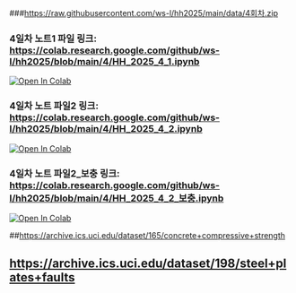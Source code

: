 ###https://raw.githubusercontent.com/ws-l/hh2025/main/data/4회차.zip

### 4일차 노트1 파일 링크: https://colab.research.google.com/github/ws-l/hh2025/blob/main/4/HH_2025_4_1.ipynb

[![Open In Colab](https://colab.research.google.com/assets/colab-badge.svg)](https://colab.research.google.com/github/ws-l/hh2025/blob/main/4/HH_2025_4_1.ipynb)


### 4일차 노트 파일2 링크: https://colab.research.google.com/github/ws-l/hh2025/blob/main/4/HH_2025_4_2.ipynb

[![Open In Colab](https://colab.research.google.com/assets/colab-badge.svg)](https://colab.research.google.com/github/ws-l/hh2025/blob/main/4/HH_2025_4_2.ipynb)

### 4일차 노트 파일2_보충 링크: https://colab.research.google.com/github/ws-l/hh2025/blob/main/4/HH_2025_4_2_보충.ipynb

[![Open In Colab](https://colab.research.google.com/assets/colab-badge.svg)](https://colab.research.google.com/github/ws-l/hh2025/blob/main/4/HH_2025_4_2_보충.ipynb)

##https://archive.ics.uci.edu/dataset/165/concrete+compressive+strength

## https://archive.ics.uci.edu/dataset/198/steel+plates+faults 
